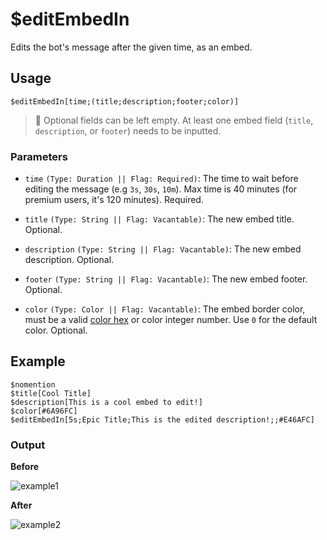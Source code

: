 # $editEmbedIn
Edits the bot's message after the given time, as an embed.

## Usage
```
$editEmbedIn[time;(title;description;footer;color)]
```
> 📝 Optional fields can be left empty. At least one embed field (`title`, `description`, or `footer`) needs to be inputted.

### Parameters
- `time` `(Type: Duration || Flag: Required)`: The time to wait before editing the message (e.g `3s`, `30s`, `10m`). Max time is 40 minutes (for premium users, it's 120 minutes). Required.

- `title` `(Type: String || Flag: Vacantable)`: The new embed title. Optional.
- `description` `(Type: String || Flag: Vacantable)`: The new embed description. Optional.
- `footer` `(Type: String || Flag: Vacantable)`: The new embed footer. Optional.
- `color` `(Type: Color || Flag: Vacantable)`: The embed border color, must be a valid [color hex](https://htmlcolorcodes.com/color-picker) or color integer number. Use `0` for the default color. Optional.

## Example
```
$nomention
$title[Cool Title]
$description[This is a cool embed to edit!]
$color[#6A96FC]
$editEmbedIn[5s;Epic Title;This is the edited description!;;#E46AFC]
```

### Output
**Before**

![example1](https://user-images.githubusercontent.com/69215413/123012695-bdeb5500-d390-11eb-82a0-5e4fdb4b337e.png)

**After**

![example2](https://user-images.githubusercontent.com/69215413/123012680-b7f57400-d390-11eb-866c-6f0aa0fdf9f7.png)
